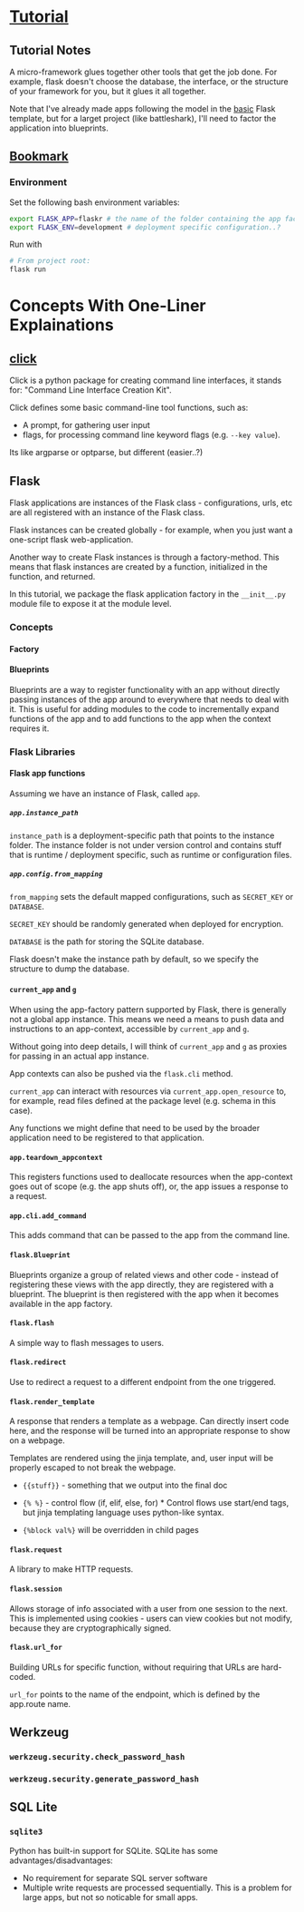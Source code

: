 # [Tutorial](https://flask.palletsprojects.com/en/1.1.x/tutorial/static/)

## Tutorial Notes

A micro-framework glues together other tools that get the job done. For example,
flask doesn't choose the database, the interface, or the structure of your
framework for you, but it glues it all together.

Note that I've already made apps following the model in the
[basic](https://flask.palletsprojects.com/en/1.1.x/quickstart/) Flask
template, but for a larget project (like battleshark), I'll need to factor the
application into blueprints.

## [Bookmark](https://flask.palletsprojects.com/en/1.1.x/tutorial/blog/)


### Environment

Set the following bash environment variables:

```bash
export FLASK_APP=flaskr # the name of the folder containing the app factory
export FLASK_ENV=development # deployment specific configuration..?
```

Run with

```bash
# From project root:
flask run
```

# Concepts With One-Liner Explainations

## [click](https://click.palletsprojects.com/en/7.x/)

Click is a python package for creating command line interfaces, it stands for:
"Command Line Interface Creation Kit".

Click defines some basic command-line tool functions, such as:

*   A prompt, for gathering user input
*   flags, for processing command line keyword flags (e.g. `--key value`).

Its like argparse or optparse, but different (easier..?)

## Flask

Flask applications are instances of the Flask class - configurations, urls, etc
are all registered with an instance of the Flask class.

Flask instances can be created globally - for example, when you just want a
one-script flask web-application.

Another way to create Flask instances is through a factory-method. This means
that flask instances are created by a function, initialized in the function, and
returned.

In this tutorial, we package the flask application factory in the `__init__.py`
module file to expose it at the module level.

### Concepts

#### Factory

#### Blueprints

Blueprints are a way to register functionality with an app without directly
passing instances of the app around to everywhere that needs to deal with it.
This is useful for adding modules to the code to incrementally expand functions
of the app and to add functions to the app when the context requires it.

### Flask Libraries

#### Flask app functions

Assuming we have an instance of Flask, called `app`.

##### `app.instance_path`

`instance_path` is a deployment-specific path that points to the instance
folder. The instance folder is not under version control and contains stuff
that is runtime / deployment specific, such as runtime or configuration files.

##### `app.config.from_mapping`

`from_mapping` sets the default mapped configurations, such as `SECRET_KEY` or
`DATABASE`.

`SECRET_KEY` should be randomly generated when deployed for encryption. 

`DATABASE` is the path for storing the SQLite database.

Flask doesn't make the instance path by default, so we specify the structure to
dump the database.

#### `current_app` and `g`

When using the app-factory pattern supported by Flask, there is generally not a
global app instance. This means we need a means to push data and instructions
to an app-context, accessible by `current_app` and `g`.

Without going into deep details, I will think of `current_app` and `g` as
proxies for passing in an actual app instance.

App contexts can also be pushed via the `flask.cli` method.

`current_app` can interact with resources via `current_app.open_resource` to,
for example, read files defined at the package level (e.g. schema in this
case).

Any functions we might define that need to be used by the broader application
need to be registered to that application.

#### `app.teardown_appcontext`

This registers functions used to deallocate resources when the app-context
goes out of scope (e.g. the app shuts off), or, the app issues a response to
a request.

#### `app.cli.add_command`

This adds command that can be passed to the app from the command line.

#### `flask.Blueprint`

Blueprints organize a group of related views and other code - instead of
registering these views with the app directly, they are registered with a
blueprint. The blueprint is then registered with the app when it becomes
available in the app factory.

#### `flask.flash`

A simple way to flash messages to users.

#### `flask.redirect`

Use to redirect a request to a different endpoint from the one triggered.

#### `flask.render_template`

A response that renders a template as a webpage. Can directly insert code here,
and the response will be turned into an appropriate response to show on a
webpage.

Templates are rendered using the jinja template, and, user input will be
properly escaped to not break the webpage.

*   `{{stuff}}` - something that we output into the final doc
*   `{% %}` - control flow (if, elif, else, for)
		*    Control flows use start/end tags, but jinja templating language uses
				 python-like syntax.

*   `{%block val%}` will be overridden in child pages

#### `flask.request`

A library to make HTTP requests.

#### `flask.session`

Allows storage of info associated with a user from one session to the next.
This is implemented using cookies - users can view cookies but not modify,
because they are cryptographically signed.

#### `flask.url_for`

Building URLs for specific function, without requiring that URLs are
hard-coded.

`url_for` points to the name of the endpoint, which is defined by the app.route
name.

## Werkzeug

### `werkzeug.security.check_password_hash`

### `werkzeug.security.generate_password_hash`

## SQL Lite

### `sqlite3`

Python has built-in support for SQLite. SQLite has some
advantages/disadvantages:

*   No requirement for separate SQL server software
*   Multiple write requests are processed sequentially. This is a problem for
		large apps, but not so noticable for small apps.

